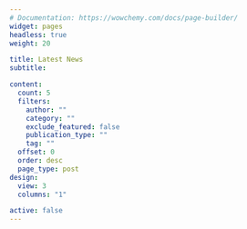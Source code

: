 ```yaml
---
# Documentation: https://wowchemy.com/docs/page-builder/
widget: pages
headless: true
weight: 20

title: Latest News
subtitle:

content:
  count: 5
  filters:
    author: ""
    category: ""
    exclude_featured: false
    publication_type: ""
    tag: ""
  offset: 0
  order: desc
  page_type: post
design:
  view: 3
  columns: "1"

active: false
---
```

